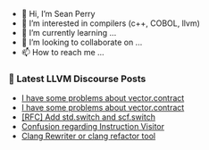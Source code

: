 - 👋 Hi, I’m Sean Perry
- 👀 I’m interested in compilers (c++, COBOL, llvm)
- 🌱 I’m currently learning ...
- 💞️ I’m looking to collaborate on ...
- 📫 How to reach me ...

<!---
s66perry/s66perry is a ✨ special ✨ repository because its `README.md` (this file) appears on your GitHub profile.
You can click the Preview link to take a look at your changes.
--->
### 📕 Latest LLVM Discourse Posts

<!-- DISCOURSE-LLVM:START -->
- [I have some problems about vector.contract](https://discourse.llvm.org/t/i-have-some-problems-about-vector-contract/65886#post_4)
- [I have some problems about vector.contract](https://discourse.llvm.org/t/i-have-some-problems-about-vector-contract/65886#post_3)
- [[RFC] Add std.switch and scf.switch](https://discourse.llvm.org/t/rfc-add-std-switch-and-scf-switch/3090?page=2#post_26)
- [Confusion regarding Instruction Visitor](https://discourse.llvm.org/t/confusion-regarding-instruction-visitor/66007#post_1)
- [Clang Rewriter or clang refactor tool](https://discourse.llvm.org/t/clang-rewriter-or-clang-refactor-tool/66006#post_1)
<!-- DISCOURSE-LLVM:END -->
